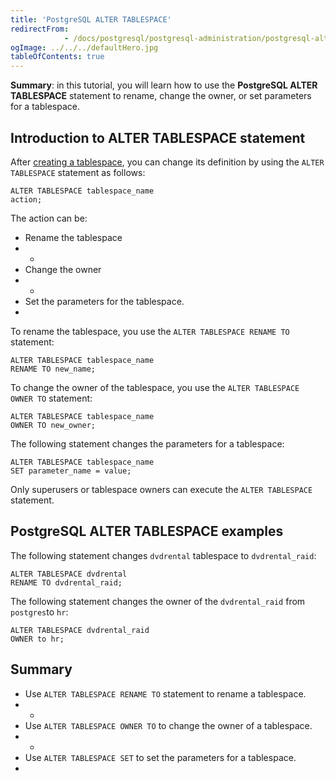 ```yaml
---
title: 'PostgreSQL ALTER TABLESPACE'
redirectFrom: 
            - /docs/postgresql/postgresql-administration/postgresql-alter-tablespace/
ogImage: ../../../defaultHero.jpg
tableOfContents: true
---
```


**Summary**: in this tutorial, you will learn how to use the **PostgreSQL ALTER TABLESPACE** statement to rename, change the owner, or set parameters for a tablespace.



## Introduction to ALTER TABLESPACE statement



After [creating a tablespace](https://www.postgresqltutorial.com/postgresql-administration/postgresql-create-tablespace/ "PostgreSQL creating tablespace"), you can change its definition by using the `ALTER TABLESPACE` statement as follows:



```
ALTER TABLESPACE tablespace_name
action;
```



The action can be:



- Rename the tablespace
- -
- Change the owner
- -
- Set the parameters for the tablespace.
- 


To rename the tablespace, you use the `ALTER TABLESPACE RENAME TO` statement:



```
ALTER TABLESPACE tablespace_name
RENAME TO new_name;
```



To change the owner of the tablespace, you use the `ALTER TABLESPACE OWNER TO` statement:



```
ALTER TABLESPACE tablespace_name
OWNER TO new_owner;
```



The following statement changes the parameters for a tablespace:



```
ALTER TABLESPACE tablespace_name
SET parameter_name = value;
```



Only superusers or tablespace owners can execute the `ALTER TABLESPACE` statement.



## PostgreSQL ALTER TABLESPACE examples



The following statement changes `dvdrental` tablespace to `dvdrental_raid`:



```
ALTER TABLESPACE dvdrental
RENAME TO dvdrental_raid;
```



The following statement changes the owner of the `dvdrental_raid` from `postgres`to `hr`:



```
ALTER TABLESPACE dvdrental_raid
OWNER to hr;
```



## Summary



- Use `ALTER TABLESPACE RENAME TO` statement to rename a tablespace.
- -
- Use `ALTER TABLESPACE OWNER TO` to change the owner of a tablespace.
- -
- Use `ALTER TABLESPACE SET` to set the parameters for a tablespace.
- 
